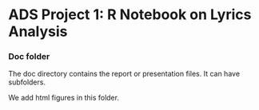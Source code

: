 # ADS Project 1:  R Notebook on Lyrics Analysis

### Doc folder

The doc directory contains the report or presentation files. It can have subfolders.  

We add html figures in this folder. 
